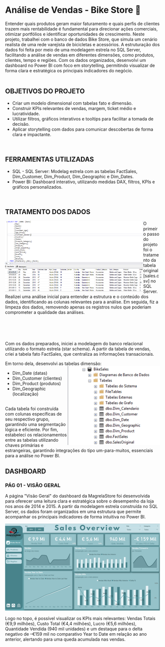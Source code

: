 # Análise de Vendas - Bike Store 🚴

Entender quais produtos geram maior faturamento e quais perfis de clientes trazem mais rentabilidade é fundamental para direcionar ações comerciais, otimizar portfólios e identificar oportunidades de crescimento. Neste projeto, trabalhei com o banco de dados Bike Store, que simula um cenário realista de uma rede varejista de bicicletas e acessórios. A estruturação dos dados foi feita por meio de uma modelagem estrela no SQL Server, facilitando a análise de vendas em diferentes dimensões, como produtos, clientes, tempo e regiões. Com os dados organizados, desenvolvi um dashboard no Power BI com foco em storytelling, permitindo visualizar de forma clara e estratégica os principais indicadores do negócio.
<br><br>

## OBJETIVOS DO PROJETO
- Criar um modelo dimensional com tabelas fato e dimensão.<br>
- Construir KPIs relevantes de vendas, margem, ticket médio e lucratividade.<br>
- Utilizar filtros, gráficos interativos e tooltips para facilitar a tomada de decisão.<br>
- Aplicar storytelling com dados para comunicar descobertas de forma clara e impactante.<br>
<br>

## FERRAMENTAS UTILIZADAS
- SQL - SQL Server: Modelag estrela com as tabelas FactSales, Dim_Customer, Dim_Product, Dim_Geographic e Dim_Dates.<br>
- Power BI: Dashboard interativo, utilizando medidas DAX, filtros, KPIs e gráficos personalizados.<br>
<br>

## TRATAMENTO DOS DADOS
<img align="left" width="450"  src="https://github.com/LuanMagalhaes28/BikePortifolio/blob/main/Prints/01%20Tabela%20Crua.png?raw=true">
O primeiro passo do projeto foi o tratamento da tabela original [sales.csv] no SQL Server. Realizei uma análise inicial para entender a estrutura e o conteúdo dos dados, identificando as colunas relevantes para a análise. Em seguida, fiz a limpeza dos dados, removendo apenas os registros nulos que poderiam comprometer a qualidade das análises.
<br>
<br>
<br>
<br>
<br>
<br>
Com os dados preparados, iniciei a modelagem do banco relacional utilizando o formato estrela (star schema). 
A partir da tabela de vendas, criei a tabela fato FactSales,
que centraliza as informações transacionais. 

Em torno dela, desenvolvi as tabelas dimensão:
<img align="right" width="300"  src="https://github.com/LuanMagalhaes28/BikePortifolio/blob/main/Prints/04%20Cria%C3%A7%C3%A3o%20e%20%20Organiza%C3%A7%C3%A3o%20de%20tabelas%20Dim%20e%20Fact.png?raw=true">
- Dim_Date (datas)<br>
- Dim_Customer (clientes)<br>
- Dim_Product (produtos)<br>
- Dim_Geographic (localização)<br>
<br>
Cada tabela foi construída com colunas específicas de seu respectivo grupo, garantindo uma segmentação lógica e eficiente. Por fim, estabeleci os relacionamentos entre as tabelas utilizando chaves primárias e estrangeiras, garantindo integrações do tipo um-para-muitos, essenciais para a análise no Power BI.
<br>

## DASHBOARD
### PÁG 01 - VISÃO GERAL
A página "Visão Geral" do dashboard da MagrelaStore foi desenvolvida para oferecer uma leitura clara e estratégica sobre o desempenho da loja nos anos de 2014 e 2015. A partir da modelagem estrela construída no SQL Server, os dados foram organizados em uma estrutura que permite acompanhar os principais indicadores de forma intuitiva no Power BI.
<p align="center"><img src="https://github.com/LuanMagalhaes28/BikePortifolio/blob/main/Prints/Visao%20Geral.png?raw=true" width="800"></p>
Logo no topo, é possível visualizar os KPIs mais relevantes: Vendas Totais (€9,9 milhões), Custo Total (€4,4 milhões), Lucro (€5,6 milhões), Quantidade Vendida (940 mil unidades) e um destaque para o delta negativo de –€159 mil no comparativo Year to Date em relação ao ano anterior, alertando para uma queda acumulada nas vendas.



